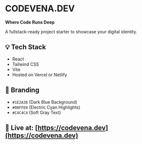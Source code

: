 # CODEVENA.DEV

**Where Code Runs Deep**

A fullstack-ready project starter to showcase your digital identity.

## 💡 Tech Stack

- React
- Tailwind CSS
- Vite
- Hosted on Vercel or Netlify

## 🎨 Branding

- `#1E2A38` (Dark Blue Background)
- `#00FFE0` (Electric Cyan Highlights)
- `#C4C4C4` (Soft Gray Text)

## 🚀 Live at: [https://codevena.dev](https://codevena.dev)
